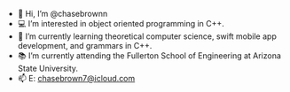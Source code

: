 - 👋 Hi, I’m @chasebrownn
- 💻 I’m interested in object oriented programming in C++.
- 🌱 I’m currently learning theoretical computer science, swift mobile app development, and grammars in C++.
- 📚 I’m currently attending the Fullerton School of Engineering at Arizona State University.
- 📫 E: chasebrown7@icloud.com

<!---
chasebrownn/chasebrownn is a ✨ special ✨ repository because its `README.md` (this file) appears on your GitHub profile.
You can click the Preview link to take a look at your changes.
--->
